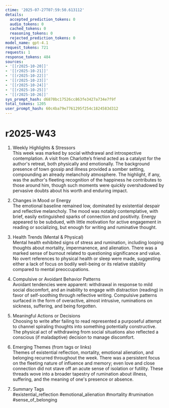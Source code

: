 ```yaml
---
ctime: '2025-07-27T07:59:50.613112'
details:
  accepted_prediction_tokens: 0
  audio_tokens: 0
  cached_tokens: 0
  reasoning_tokens: 0
  rejected_prediction_tokens: 0
model_name: gpt-4.1
request_tokens: 721
requests: 1
response_tokens: 484
sources:
- '[[r2025-10-20]]'
- '[[r2025-10-21]]'
- '[[r2025-10-22]]'
- '[[r2025-10-23]]'
- '[[r2025-10-24]]'
- '[[r2025-10-25]]'
- '[[r2025-10-26]]'
sys_prompt_hash: d6870bc17526cc863fe3427a734e7f9f
total_tokens: 1205
user_prompt_hash: 60c4ba79e7761295f254c1824583d312
---
```

# r2025-W43

1. Weekly Highlights & Stressors  
This week was marked by social withdrawal and introspective contemplation. A visit from Charlotte’s friend acted as a catalyst for the author's retreat, both physically and emotionally. The background presence of town gossip and illness provided a somber setting, compounding an already melancholy atmosphere. The highlight, if any, was the author's fleeting recognition of the happiness he contributes to those around him, though such moments were quickly overshadowed by pervasive doubts about his worth and enduring impact.

2. Changes in Mood or Energy  
The emotional baseline remained low, dominated by existential despair and reflective melancholy. The mood was notably contemplative, with brief, easily extinguished sparks of connection and positivity. Energy appeared to be subdued, with little motivation for active engagement in reading or socializing, but enough for writing and ruminative thought.

3. Health Trends (Mental & Physical)  
Mental health exhibited signs of stress and rumination, including looping thoughts about mortality, impermanence, and alienation. There was a marked sense of burnout related to questioning significance and value. No overt references to physical health or sleep were made, suggesting either a lack of focus on bodily well-being or its relative stability compared to mental preoccupations.

4. Compulsive or Avoidant Behavior Patterns  
Avoidant tendencies were apparent: withdrawal in response to mild social discomfort, and an inability to engage with distraction (reading) in favor of self-soothing through reflective writing. Compulsive patterns surfaced in the form of overactive, almost intrusive, ruminations on sickness, suffering, and being forgotten.

5. Meaningful Actions or Decisions  
Choosing to write after failing to read represented a purposeful attempt to channel spiraling thoughts into something potentially constructive. The physical act of withdrawing from social situations also reflected a conscious (if maladaptive) decision to manage discomfort.

6. Emerging Themes (from tags or links)  
Themes of existential reflection, mortality, emotional alienation, and belonging recurred throughout the week. There was a persistent focus on the fleeting nature of influence and memory; even love and close connection did not stave off an acute sense of isolation or futility. These threads wove into a broader tapestry of rumination about illness, suffering, and the meaning of one's presence or absence.

7. Summary Tags  
#existential_reflection #emotional_alienation #mortality #rumination #sense_of_belonging